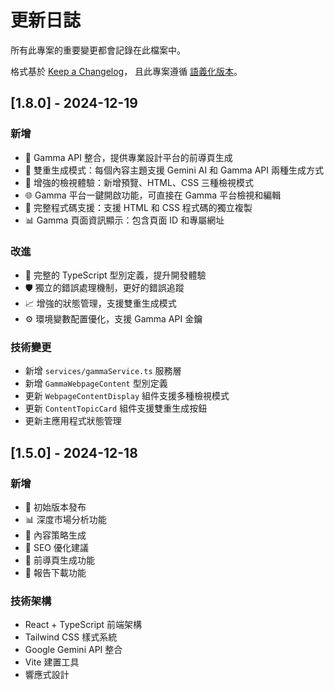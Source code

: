 # 更新日誌

所有此專案的重要變更都會記錄在此檔案中。

格式基於 [Keep a Changelog](https://keepachangelog.com/zh-TW/1.0.0/)，
且此專案遵循 [語義化版本](https://semver.org/lang/zh-TW/)。

## [1.8.0] - 2024-12-19

### 新增
- 🎨 Gamma API 整合，提供專業設計平台的前導頁生成
- 🔧 雙重生成模式：每個內容主題支援 Gemini AI 和 Gamma API 兩種生成方式
- 📱 增強的檢視體驗：新增預覽、HTML、CSS 三種檢視模式
- 🌐 Gamma 平台一鍵開啟功能，可直接在 Gamma 平台檢視和編輯
- 💾 完整程式碼支援：支援 HTML 和 CSS 程式碼的獨立複製
- 📊 Gamma 頁面資訊顯示：包含頁面 ID 和專屬網址

### 改進
- 🔧 完整的 TypeScript 型別定義，提升開發體驗
- 🛡️ 獨立的錯誤處理機制，更好的錯誤追蹤
- 📈 增強的狀態管理，支援雙重生成模式
- ⚙️ 環境變數配置優化，支援 Gamma API 金鑰

### 技術變更
- 新增 `services/gammaService.ts` 服務層
- 新增 `GammaWebpageContent` 型別定義
- 更新 `WebpageContentDisplay` 組件支援多種檢視模式
- 更新 `ContentTopicCard` 組件支援雙重生成按鈕
- 更新主應用程式狀態管理

## [1.5.0] - 2024-12-18

### 新增
- 🚀 初始版本發布
- 📊 深度市場分析功能
- 📝 內容策略生成
- 🎯 SEO 優化建議
- 📄 前導頁生成功能
- 💾 報告下載功能

### 技術架構
- React + TypeScript 前端架構
- Tailwind CSS 樣式系統
- Google Gemini API 整合
- Vite 建置工具
- 響應式設計

